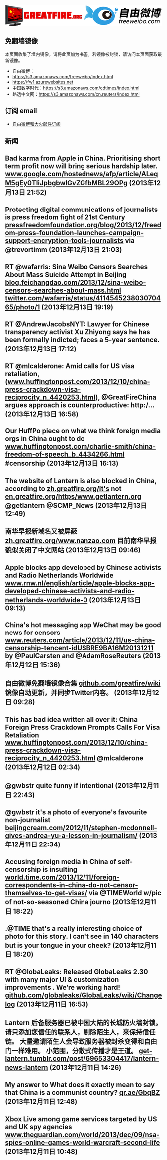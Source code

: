 <img src="logos.png" />

## 免翻墙镜像
本页面收集了墙内镜像。请将此页加为书签。若镜像被封锁，请访问本页面获取最新镜像。
* 自由微博：
 * https://s3.amazonaws.com/freeweibo/index.html
 * https://fw1.azurewebsites.net
* 中国数字时代：https://s3.amazonaws.com/cdtimes/index.html
* 路透中文网：https://s3.amazonaws.com/cn.reuters/index.html

## 订阅 email
* <a href="https://greatfire.us7.list-manage.com/subscribe?u=854fca58782082e0cbdf204a0&id=c78949b93c">自由微博和大火邮件订阅</a>
		
## 新闻
Bad karma from Apple in China. Prioritising short term profit now will bring serious hardship later. <a href="http://www.google.com/hostednews/afp/article/ALeqM5gEy0TIiJpbgbwlGvZGfbMBL29OPg?docId=197961c2-4ad5-431d-9ecf-db0314390ece&hl=en">www.google.com/hostednews/afp/article/ALeqM5gEy0TIiJpbgbwlGvZGfbMBL29OPg</a> (2013年12月13日 21:52)
 ---
Protecting digital communications of journalists is press freedom fight of 21st Century <a href="https://pressfreedomfoundation.org/blog/2013/12/freedom-press-foundation-launches-campaign-support-encryption-tools-journalists?utm_content=bufferd9caa&utm_source=buffer&utm_medium=twitter&utm_campaign=Buffer">pressfreedomfoundation.org/blog/2013/12/freedom-press-foundation-launches-campaign-support-encryption-tools-journalists</a> via @trevortimm (2013年12月13日 21:03)
 ---
RT @wafarris: Sina Weibo Censors Searches About Mass Suicide Attempt in Beijing <a href="http://blog.feichangdao.com/2013/12/sina-weibo-censors-searches-about-mass.html">blog.feichangdao.com/2013/12/sina-weibo-censors-searches-about-mass.html</a> <a href="https://twitter.com/wafarris/status/411454523803070465/photo/1">twitter.com/wafarris/status/411454523803070465/photo/1</a> (2013年12月13日 19:19)
 ---
RT @AndrewJacobsNYT: Lawyer for Chinese transparency activist Xu Zhiyong says he has been formally indicted; faces a 5-year sentence. (2013年12月13日 17:12)
 ---
RT @mlcalderone: Amid calls for US visa retaliation, (<a href="http://www.huffingtonpost.com/2013/12/10/china-press-crackdown-visa-reciprocity_n_4420253.html">www.huffingtonpost.com/2013/12/10/china-press-crackdown-visa-reciprocity_n_4420253.html</a>), @GreatFireChina argues approach is counterproductive: http:/… (2013年12月13日 16:58)
 ---
Our HuffPo piece on what we think foreign media orgs in China ought to do <a href="http://www.huffingtonpost.com/charlie-smith/china-freedom-of-speech_b_4434266.html?1386875455">www.huffingtonpost.com/charlie-smith/china-freedom-of-speech_b_4434266.html</a> #censorship (2013年12月13日 16:13)
 ---
The website of Lantern is also blocked in China, according to <a href="https://zh.greatfire.org/It's">zh.greatfire.org/It's</a> not <a href="https://en.greatfire.org/https/www.getlantern.org">en.greatfire.org/https/www.getlantern.org</a> @getlantern @SCMP_News (2013年12月13日 12:49)
 ---
南华早报新域名又被屏蔽 <a href="https://zh.greatfire.org/www.nanzao.com">zh.greatfire.org/www.nanzao.com</a> 目前南华早报貌似关闭了中文网站 (2013年12月13日 09:46)
 ---
Apple blocks app developed by Chinese activists and Radio Netherlands Worldwide  <a href="http://www.rnw.nl/english/article/apple-blocks-app-developed-chinese-activists-and-radio-netherlands-worldwide-0">www.rnw.nl/english/article/apple-blocks-app-developed-chinese-activists-and-radio-netherlands-worldwide-0</a> (2013年12月13日 09:13)
 ---
China's hot messaging app WeChat may be good news for censors <a href="http://www.reuters.com/article/2013/12/11/us-china-censorship-tencent-idUSBRE9BA16M20131211">www.reuters.com/article/2013/12/11/us-china-censorship-tencent-idUSBRE9BA16M20131211</a> by @PaulCarsten and @AdamRoseReuters (2013年12月12日 15:36)
 ---
自由微博免翻墙镜像合集 <a href="https://github.com/greatfire/wiki">github.com/greatfire/wiki</a> 镜像自动更新，并同步Twitter内容。 (2013年12月12日 09:28)
 ---
This has bad idea written all over it: China Foreign Press Crackdown Prompts Calls For Visa Retaliation <a href="http://www.huffingtonpost.com/2013/12/10/china-press-crackdown-visa-reciprocity_n_4420253.html?utm_hp_ref=tw">www.huffingtonpost.com/2013/12/10/china-press-crackdown-visa-reciprocity_n_4420253.html</a> @mlcalderone (2013年12月12日 02:34)
 ---
@gwbstr quite funny if intentional (2013年12月11日 22:43)
 ---
@gwbstr it's a photo of everyone's favourite non-journalist <a href="http://beijingcream.com/2012/11/stephen-mcdonnell-gives-andrea-yu-a-lesson-in-journalism/">beijingcream.com/2012/11/stephen-mcdonnell-gives-andrea-yu-a-lesson-in-journalism/</a> (2013年12月11日 22:34)
 ---
Accusing foreign media in China of self-censorship is insulting <a href="http://world.time.com/2013/12/11/foreign-correspondents-in-china-do-not-censor-themselves-to-get-visas/">world.time.com/2013/12/11/foreign-correspondents-in-china-do-not-censor-themselves-to-get-visas/</a> via @TIMEWorld w/pic of not-so-seasoned China journo (2013年12月11日 18:22)
 ---
.@TIME that's a really interesting choice of photo for this story. I can't see in 140 characters but is your tongue in your cheek? (2013年12月11日 18:20)
 ---
RT @GlobaLeaks: Released GlobaLeaks 2.30 with many major UI &amp; customization improvements . We’re working hard!  <a href="https://github.com/globaleaks/GlobaLeaks/wiki/Changelog">github.com/globaleaks/GlobaLeaks/wiki/Changelog</a> (2013年12月11日 16:53)
 ---
Lantern 后备服务器已被中国大陆的长城防火墙封锁。请只添加您信任的联系人，剔除陌生人，来保持信任链。 大量邀请陌生人会导致服务器被封杀变得和自由门一样难用。  小范围，分散式传播才是王道。 <a href="http://get-lantern.tumblr.com/post/69653304417/lantern-news-lantern">get-lantern.tumblr.com/post/69653304417/lantern-news-lantern</a> (2013年12月11日 14:26)
 ---
My answer to What does it exactly mean to say that China is a communist country? <a href="http://qr.ae/GbqBZ">qr.ae/GbqBZ</a> (2013年12月11日 12:48)
 ---
Xbox Live among game services targeted by US and UK spy agencies  <a href="http://www.theguardian.com/world/2013/dec/09/nsa-spies-online-games-world-warcraft-second-life">www.theguardian.com/world/2013/dec/09/nsa-spies-online-games-world-warcraft-second-life</a> (2013年12月11日 10:48)
 ---
